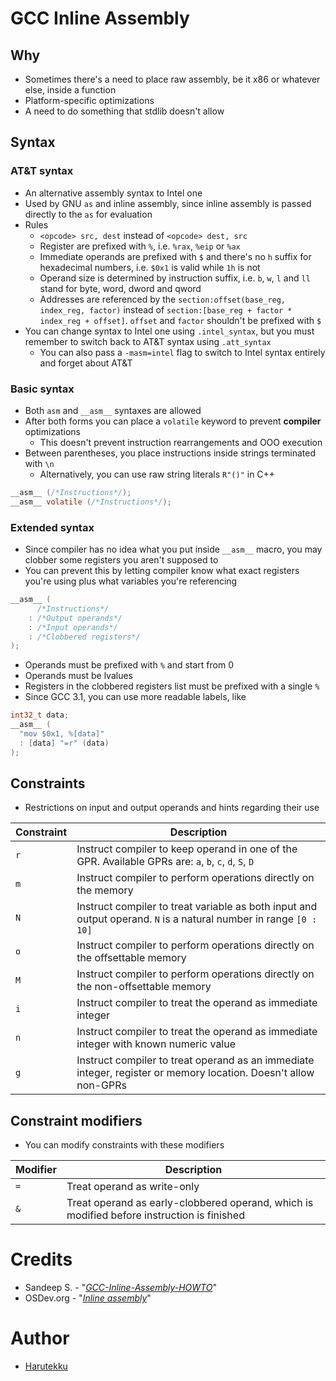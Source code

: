# GCC Inline Assembly
## Why
- Sometimes there's a need to place raw assembly, be it x86 or whatever else, inside a function
- Platform-specific optimizations
- A need to do something that stdlib doesn't allow

## Syntax
### AT&T syntax
- An alternative assembly syntax to Intel one
- Used by GNU `as` and inline assembly, since inline assembly is passed directly to the `as` for evaluation
- Rules
  - `<opcode> src, dest` instead of `<opcode> dest, src`
  - Register are prefixed with `%`, i.e. `%rax`, `%eip` or `%ax`
  - Immediate operands are prefixed with `$` and there's no `h` suffix for hexadecimal numbers, i.e. `$0x1` is valid while `1h` is not
  - Operand size is determined by instruction suffix, i.e. `b`, `w`, `l` and `ll` stand for byte, word, dword and qword
  - Addresses are referenced by the `section:offset(base_reg, index_reg, factor)`
    instead of `section:[base_reg + factor * index_reg + offset]`. `offset` and `factor` shouldn't be prefixed with `$`
- You can change syntax to Intel one using `.intel_syntax`, but you must remember to switch back to AT&T syntax using `.att_syntax`
  - You can also pass a `-masm=intel` flag to switch to Intel syntax entirely and forget about AT&T

### Basic syntax
- Both `asm` and `__asm__` syntaxes are allowed
- After both forms you can place a `volatile` keyword to prevent **compiler** optimizations
  - This doesn't prevent instruction rearrangements and OOO execution
- Between parentheses, you place instructions inside strings terminated with `\n`
  - Alternatively, you can use raw string literals `R"()"` in C++

```C
__asm__ (/*Instructions*/);
__asm__ volatile (/*Instructions*/);
```

### Extended syntax
- Since compiler has no idea what you put inside `__asm__` macro, you may clobber some registers you aren't supposed to
- You can prevent this by letting compiler know what exact registers you're using plus what variables you're referencing

```C
__asm__ (
      /*Instructions*/
    : /*Output operands*/
    : /*Input operands*/
    : /*Clobbered registers*/
);
```

- Operands must be prefixed with `%` and start from 0
- Operands must be lvalues
- Registers in the clobbered registers list must be prefixed with a single `%`
- Since GCC 3.1, you can use more readable labels, like

```C
int32_t data;
__asm__ (
  "mov $0x1, %[data]"
  : [data] "=r" (data)
);
```

## Constraints
- Restrictions on input and output operands and hints regarding their use

| Constraint | Description                                                                                                       |
|------------|-------------------------------------------------------------------------------------------------------------------|
| `r`        | Instruct compiler to keep operand in one of the GPR. Available GPRs are: `a`, `b`, `c`, `d`, `S`, `D`             |
| `m`        | Instruct compiler to perform operations directly on the memory                                                    |
| `N`        | Instruct compiler to treat variable as both input and output operand. `N` is a natural number in range `[0 : 10]` |
| `o`        | Instruct compiler to perform operations directly on the offsettable memory                                        |
| `M`        | Instruct compiler to perform operations directly on the non-offsettable memory                                    |
| `i`        | Instruct compiler to treat the operand as immediate integer                                                       |
| `n`        | Instruct compiler to treat the operand as immediate integer with known numeric value                              |
| `g`        | Instruct compiler to treat operand as an immediate integer, register or memory location. Doesn't allow non-GPRs   |

## Constraint modifiers
- You can modify constraints with these modifiers

| Modifier | Description                                                                                |
|----------|--------------------------------------------------------------------------------------------|
| `=`      | Treat operand as write-only                                                                |
| `&`      | Treat operand as early-clobbered operand, which is modified before instruction is finished |

# Credits
- Sandeep S. - "_[GCC-Inline-Assembly-HOWTO](https://www.ibiblio.org/gferg/ldp/GCC-Inline-Assembly-HOWTO.html)_"
- OSDev.org - "_[Inline assembly](https://wiki.osdev.org/Inline_assembly)_"

# Author
- [Harutekku](https://github.com/harutekku)